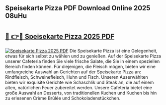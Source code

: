 ## Speisekarte Pizza PDF Download Online 2025 08uHu

# <h2><a href="http://gcboyl.nevu.top/?p=Speisekarte+Pizza">🔗 👉🔴 Speisekarte Pizza 2025 PDF</a></h2>

[![Speisekarte Pizza 2025 PDF](https://i.imgur.com/dBaPXMq.png)](http://gcboyl.nevu.top/?p=Speisekarte+Pizza)
Die Speisekarte Pizza ist eine Gelegenheit, etwas für sich selbst zu wählen und zu genießen. Auf der Speisekarte Pizza unserer Cafeteria finden Sie viele frische Salate, die Sie in einem speziellen Bereich finden können. Für diejenigen, die Fleisch mögen, bieten wir eine umfangreiche Auswahl an Gerichten auf der Speisekarte Pizza an: Rindfleisch, Schweinefleisch, Huhn und Fisch. Unseren Auserwählten bieten wir exquisite Gerichte wie Schaschlik und Steak an, die auf einem alten, natürlichen Feuer zubereitet werden. Unsere Cafeteria bietet eine große Auswahl an Desserts, von traditionellen Kuchen und Kuchen bis hin zu erlesenen Crème Brûlée und Schokoladenstückchen.
